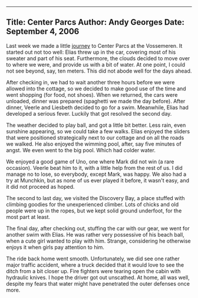 -----
Title:  Center Parcs
Author: Andy Georges
Date: September 4, 2006
----







Last week we made a little
[journey](http://www.flickr.com/photos/itkovian/sets/72157594267792655/)
to Center Parcs at the Vossemeren. It started out not too well: Elias
threw up in the car, covering most of his sweater and part of his seat.
Furthermore, the clouds decided to move over to where we were, and
provide us with a bit of water. At one point, I could not see beyond,
say, ten meters. This did not abode well for the days ahead.


After checking in, we had to wait another three hours before we were
allowed into the cottage, so we decided to make good use of the time and
went shopping (for food, not shoes). When we returned, the cars were
unloaded, dinner was prepared (spaghetti we made the day before). After
dinner, Veerle and Liesbeth decided to go for a swim. Meanwhile, Elias
had developed a serious fever. Luckily that got resolved the second day.


The weather decided to play ball, and got a little bit better. Less
rain, even sunshine appearing, so we could take a few walks. Elias
enjoyed the sliders that were positioned strategically next to our
cottage and on all the roads we walked. He also enjoyed the wimming
pool, after, say five minutes of angst. We even went to the big pool.
Which had colder water.


We enjoyed a good game of Uno, one where Mark did not win (a rare
occasion). Veerle beat him to it, with a little help from the rest of
us. I did manage no to lose, so everybody, except Mark, was happy. We
also had a try at Munchkin, but as none of us ever played it before, it
wasn't easy, and it did not proceed as hoped.


The second to last day, we visited the Discovery Bay, a place stuffed
with climbing goodies for the unexperienced climber. Lots of chicks and
old people were up in the ropes, but we kept solid ground underfoot, for
the most part at least.


The final day, after checking out, stuffing the car with our gear, we
went for another swim with Elias. He was rather very possessive of his
beach ball, when a cute girl wanted to play with him. Strange,
considering he otherwise enjoys it when girls pay attention to him.


The ride back home went smooth. Unfortunately, we did see one rather
major traffic accident, where a truck decided that it would love to see
the ditch from a bit closer up. Fire fighters were tearing open the
cabin with hydraulic knives. I hope the driver got out unscathed. At
home, all was well, despite my fears that water might have penetrated
the outer defenses once more.




